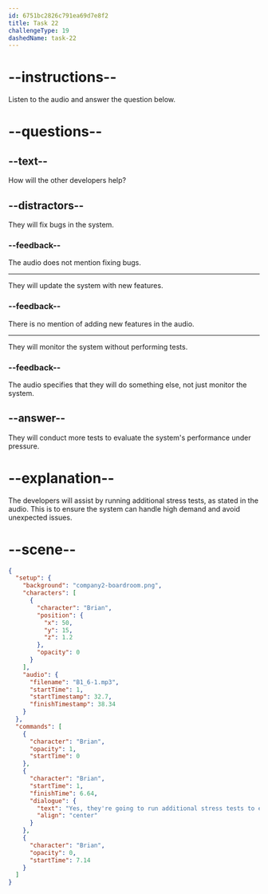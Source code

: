 ```yaml
---
id: 6751bc2826c791ea69d7e8f2
title: Task 22
challengeType: 19
dashedName: task-22
---
```


<!-- (Audio) Brian: Yes, they're going to run additional stress tests to ensure we don't have any unexpected issues. -->

# --instructions--

Listen to the audio and answer the question below.

# --questions--

## --text--

How will the other developers help?

## --distractors--

They will fix bugs in the system.

### --feedback--

The audio does not mention fixing bugs.

---

They will update the system with new features.

### --feedback--

There is no mention of adding new features in the audio.

---

They will monitor the system without performing tests.

### --feedback--

The audio specifies that they will do something else, not just monitor the system.

## --answer--

They will conduct more tests to evaluate the system's performance under pressure.

# --explanation--

The developers will assist by running additional stress tests, as stated in the audio. This is to ensure the system can handle high demand and avoid unexpected issues.

# --scene--

```json
{
  "setup": {
    "background": "company2-boardroom.png",
    "characters": [
      {
        "character": "Brian",
        "position": {
          "x": 50,
          "y": 15,
          "z": 1.2
        },
        "opacity": 0
      }
    ],
    "audio": {
      "filename": "B1_6-1.mp3",
      "startTime": 1,
      "startTimestamp": 32.7,
      "finishTimestamp": 38.34
    }
  },
  "commands": [
    {
      "character": "Brian",
      "opacity": 1,
      "startTime": 0
    },
    {
      "character": "Brian",
      "startTime": 1,
      "finishTime": 6.64,
      "dialogue": {
        "text": "Yes, they're going to run additional stress tests to ensure that we don't have any unexpected issues.",
        "align": "center"
      }
    },
    {
      "character": "Brian",
      "opacity": 0,
      "startTime": 7.14
    }
  ]
}
```

